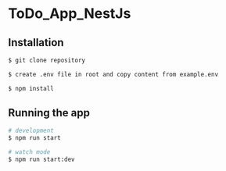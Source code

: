 # ToDo_App_NestJs

## Installation

```bash
$ git clone repository
```

```bash
$ create .env file in root and copy content from example.env
```

```bash
$ npm install
```

## Running the app

```bash
# development
$ npm run start

# watch mode
$ npm run start:dev

```
